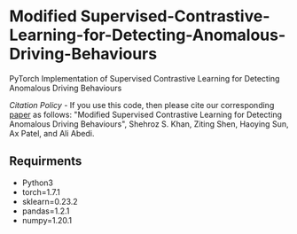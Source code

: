 # Modified Supervised-Contrastive-Learning-for-Detecting-Anomalous-Driving-Behaviours

PyTorch Implementation of Supervised Contrastive Learning for Detecting Anomalous Driving Behaviours

*Citation Policy* - If you use this code, then please cite our corresponding [paper](https://arxiv.org/) as follows: "Modified Supervised Contrastive Learning for Detecting Anomalous Driving Behaviours", Shehroz S. Khan, Ziting Shen, Haoying Sun, Ax Patel, and Ali Abedi.


## Requirments
* Python3
* torch=1.7.1
* sklearn=0.23.2
* pandas=1.2.1
* numpy=1.20.1

